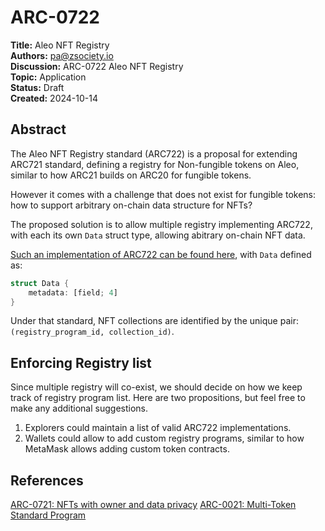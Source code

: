 # ARC-0722

**Title:** Aleo NFT Registry<br/>
**Authors:** <pa@zsociety.io><br/>
**Discussion:** ARC-0722 Aleo NFT Registry<br/>
**Topic:** Application<br/>
**Status:** Draft<br/>
**Created:** 2024-10-14<br/>

## Abstract

The Aleo NFT Registry standard (ARC722) is a proposal for extending ARC721 standard, defining a registry for Non-fungible tokens on Aleo, similar to how ARC21 builds on ARC20 for fungible tokens.

However it comes with a challenge that does not exist for fungible tokens: how to support arbitrary on-chain data structure for NFTs?

The proposed solution is to allow multiple registry implementing ARC722, with each its own `Data` struct type, allowing abitrary on-chain NFT data.

[Such an implementation of ARC722 can be found here](https://github.com/zsolutions-io/aleo-standard-programs/blob/main/arc722/src/main.leo), with `Data` defined as:

```rust
struct Data {
    metadata: [field; 4]
}
```

Under that standard, NFT collections are identified by the unique pair: `(registry_program_id, collection_id)`.

## Enforcing Registry list

Since multiple registry will co-exist, we should decide on how we keep track of registry program list. Here are two propositions, but feel free to make any additional suggestions.

1. Explorers could maintain a list of valid ARC722 implementations.
2. Wallets could allow to add custom registry programs, similar to how MetaMask allows adding custom token contracts.

## References

[ARC-0721: NFTs with owner and data privacy](https://vote.aleo.org/p/721)
[ARC-0021: Multi-Token Standard Program](https://vote.aleo.org/p/21)
